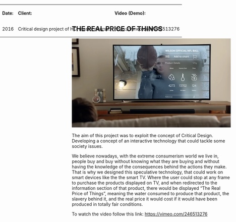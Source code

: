 
## THE REAL PRICE OF THINGS
<img src="images/price.webp"/>

The aim of this project was to exploit the concept of Critical Design. Developing a concept of an interactive technology that could tackle some society issues.

We believe nowadays, with the extreme consumerism world we live in, people buy and buy without knowing what they are buying and without having the knowledge of the consequences behind the actions they make. That is why we designed this speculative technology, that could work on smart devices like the the smart TV. Where the user could stop at any frame to purchase the products displayed on TV, and when redirected to the information section of that product, there would be displayed “The Real Price of Things”, meaning the water consumed to produce that product, the slavery behind it, and the real price it would cost if it would have been produced in totally fair conditions.

To watch the video follow this link: https://vimeo.com/246513276
  
  <table style="position: absolute; top: 0; bottom: 0; left: 0; right: 0;">
  <tr>
    <th><p align="left">Date:       </th></p>
    <th><p align="left">Client:       </th></p>
    <th><p align="left">Video (Demo):       </th></p>
      <tr>
    <td><p align="right"> 2016              </th></p></td>
    <td><p align="right"> Critical design project of HCI master course:       </th></td>
    <td><p align="right"> https://vimeo.com/246513276             </th></td>
  </tr>
  </tr>
</table>

